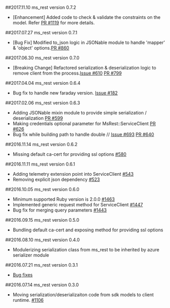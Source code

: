 ##2017.11.10 ms_rest version 0.7.2
* [Enhancement] Added code to check & validate the constraints on the model. Refer [PR #1119](https://github.com/Azure/azure-sdk-for-ruby/pull/1119/files) for more details.

##2017.07.27 ms_rest version 0.7.1
* [Bug Fix] Modified to_json logic in JSONable module to handle 'mapper' & 'object' options.[PR #860](https://github.com/Azure/azure-sdk-for-ruby/pull/860)

##2017.06.30 ms_rest version 0.7.0
* [Breaking Change] Refactored serialization & deserialization logic to remove client from the process.[Issue #610](https://github.com/Azure/azure-sdk-for-ruby/issues/610) [PR #799](https://github.com/Azure/azure-sdk-for-ruby/pull/799)

##2017.04.04 ms_rest version 0.6.4
* Bug fix to handle new faraday version. [Issue #182](https://github.com/Azure/vagrant-azure/issues/182)

##2017.02.06 ms_rest version 0.6.3
* Adding JSONable mixin module to provide simple serialization / deserialization [PR #599](https://github.com/Azure/azure-sdk-for-ruby/pull/599)
* Making credentials optional parameter for MsRest::ServiceClient [PR #626](https://github.com/Azure/azure-sdk-for-ruby/pull/626)
* Bug fix while building path to handle double // [Issue #693](https://github.com/Azure/azure-sdk-for-ruby/issues/639) [PR #640](https://github.com/Azure/azure-sdk-for-ruby/pull/640)

##2016.11.14 ms_rest version 0.6.2
* Missing default ca-cert for providing ssl options [#580](https://github.com/Azure/azure-sdk-for-ruby/issues/580)

##2016.11.11 ms_rest version 0.6.1
* Adding telemetry extension point into ServiceClient [#543](https://github.com/Azure/azure-sdk-for-ruby/pull/543)
* Removing explicit json dependency [#523](https://github.com/Azure/azure-sdk-for-ruby/pull/523)

##2016.10.05 ms_rest version 0.6.0
* Minimum supported Ruby version is 2.0.0 [#1463](https://github.com/Azure/autorest/pull/1463)
* Implemented generic request method for ServiceClient [#1447](https://github.com/Azure/autorest/pull/1447)
* Bug fix for merging query parameters [#1443](https://github.com/Azure/autorest/pull/1443)

##2016.09.15 ms_rest version 0.5.0
* Bundling default ca-cert and exposing method for providing ssl options

##2016.08.10 ms_rest version 0.4.0
* Modulerizing serialization class from ms_rest to be inherited by azure serializer module

##2016.07.21 ms_rest version 0.3.1
* [Bug fixes](https://github.com/Azure/autorest/commit/ede944a1fa30a7453aa30e6fa79154dc43393cdf)

##2016.07.14 ms_rest version 0.3.0
* Moving serialization/deserializaiton code from sdk models to client runtime. [#1106](https://github.com/Azure/autorest/pull/1106)
